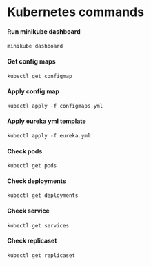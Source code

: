 # Kubernetes commands

#### Run minikube dashboard
```
minikube dashboard
```
#### Get config maps
```
kubectl get configmap
```
#### Apply config map
```
kubectl apply -f configmaps.yml
```
#### Apply eureka yml template
```
kubectl apply -f eureka.yml
```
#### Check pods
```
kubectl get pods
```
#### Check deployments
```
kubectl get deployments
```
#### Check service
```
kubectl get services
```
#### Check replicaset
```
kubectl get replicaset
```